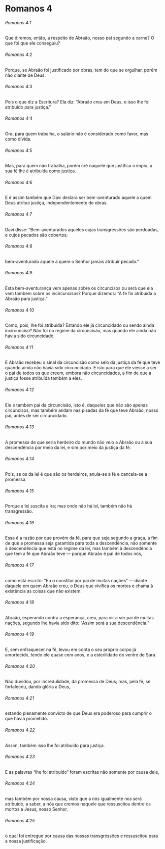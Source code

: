 # Romanos 4

###### Romanos 4:1

Que diremos, então, a respeito de Abraão, nosso pai segundo a carne? O que foi que ele conseguiu?

###### Romanos 4:2

Porque, se Abraão foi justificado por obras, tem do que se orgulhar, porém não diante de Deus.

###### Romanos 4:3

Pois o que diz a Escritura? Ela diz: “Abraão creu em Deus, e isso lhe foi atribuído para justiça.”

###### Romanos 4:4

Ora, para quem trabalha, o salário não é considerado como favor, mas como dívida.

###### Romanos 4:5

Mas, para quem não trabalha, porém crê naquele que justifica o ímpio, a sua fé lhe é atribuída como justiça.

###### Romanos 4:6

E é assim também que Davi declara ser bem-aventurado aquele a quem Deus atribui justiça, independentemente de obras.

###### Romanos 4:7

Davi disse: “Bem-aventurados aqueles cujas transgressões são perdoadas, e cujos pecados são cobertos;

###### Romanos 4:8

bem-aventurado aquele a quem o Senhor jamais atribuir pecado.”

###### Romanos 4:9

Esta bem-aventurança vem apenas sobre os circuncisos ou será que ela vem também sobre os incircuncisos? Porque dizemos: “A fé foi atribuída a Abraão para justiça.”

###### Romanos 4:10

Como, pois, lhe foi atribuída? Estando ele já circuncidado ou sendo ainda incircunciso? Não foi no regime da circuncisão, mas quando ele ainda não havia sido circuncidado.

###### Romanos 4:11

E Abraão recebeu o sinal da circuncisão como selo da justiça da fé que teve quando ainda não havia sido circuncidado. E isto para que ele viesse a ser o pai de todos os que creem, embora não circuncidados, a fim de que a justiça fosse atribuída também a eles.

###### Romanos 4:12

Ele é também pai da circuncisão, isto é, daqueles que não são apenas circuncisos, mas também andam nas pisadas da fé que teve Abraão, nosso pai, antes de ser circuncidado.

###### Romanos 4:13

A promessa de que seria herdeiro do mundo não veio a Abraão ou à sua descendência por meio da lei, e sim por meio da justiça da fé.

###### Romanos 4:14

Pois, se os da lei é que são os herdeiros, anula-se a fé e cancela-se a promessa.

###### Romanos 4:15

Porque a lei suscita a ira; mas onde não há lei, também não há transgressão.

###### Romanos 4:16

Essa é a razão por que provém da fé, para que seja segundo a graça, a fim de que a promessa seja garantida para toda a descendência, não somente à descendência que está no regime da lei, mas também à descendência que tem a fé que Abraão teve — porque Abraão é pai de todos nós,

###### Romanos 4:17

como está escrito: “Eu o constituí por pai de muitas nações” — diante daquele em quem Abraão creu, o Deus que vivifica os mortos e chama à existência as coisas que não existem.

###### Romanos 4:18

Abraão, esperando contra a esperança, creu, para vir a ser pai de muitas nações, segundo lhe havia sido dito: “Assim será a sua descendência.”

###### Romanos 4:19

E, sem enfraquecer na fé, levou em conta o seu próprio corpo já amortecido, tendo ele quase cem anos, e a esterilidade do ventre de Sara.

###### Romanos 4:20

Não duvidou, por incredulidade, da promessa de Deus; mas, pela fé, se fortaleceu, dando glória a Deus,

###### Romanos 4:21

estando plenamente convicto de que Deus era poderoso para cumprir o que havia prometido.

###### Romanos 4:22

Assim, também isso lhe foi atribuído para justiça.

###### Romanos 4:23

E as palavras “lhe foi atribuído” foram escritas não somente por causa dele,

###### Romanos 4:24

mas também por nossa causa, visto que a nós igualmente nos será atribuído, a saber, a nós que cremos naquele que ressuscitou dentre os mortos a Jesus, nosso Senhor,

###### Romanos 4:25

o qual foi entregue por causa das nossas transgressões e ressuscitou para a nossa justificação.

